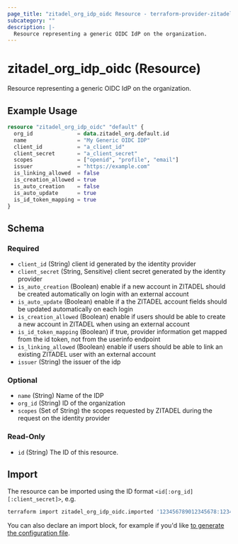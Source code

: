 ```yaml
---
page_title: "zitadel_org_idp_oidc Resource - terraform-provider-zitadel"
subcategory: ""
description: |-
  Resource representing a generic OIDC IdP on the organization.
---
```


# zitadel_org_idp_oidc (Resource)

Resource representing a generic OIDC IdP on the organization.

## Example Usage

```terraform
resource "zitadel_org_idp_oidc" "default" {
  org_id              = data.zitadel_org.default.id
  name                = "My Generic OIDC IDP"
  client_id           = "a_client_id"
  client_secret       = "a_client_secret"
  scopes              = ["openid", "profile", "email"]
  issuer              = "https://example.com"
  is_linking_allowed  = false
  is_creation_allowed = true
  is_auto_creation    = false
  is_auto_update      = true
  is_id_token_mapping = true
}
```

<!-- schema generated by tfplugindocs -->
## Schema

### Required

- `client_id` (String) client id generated by the identity provider
- `client_secret` (String, Sensitive) client secret generated by the identity provider
- `is_auto_creation` (Boolean) enable if a new account in ZITADEL should be created automatically on login with an external account
- `is_auto_update` (Boolean) enable if a the ZITADEL account fields should be updated automatically on each login
- `is_creation_allowed` (Boolean) enable if users should be able to create a new account in ZITADEL when using an external account
- `is_id_token_mapping` (Boolean) if true, provider information get mapped from the id token, not from the userinfo endpoint
- `is_linking_allowed` (Boolean) enable if users should be able to link an existing ZITADEL user with an external account
- `issuer` (String) the issuer of the idp

### Optional

- `name` (String) Name of the IDP
- `org_id` (String) ID of the organization
- `scopes` (Set of String) the scopes requested by ZITADEL during the request on the identity provider

### Read-Only

- `id` (String) The ID of this resource.

## Import

The resource can be imported using the ID format `<id[:org_id][:client_secret]>`, e.g.

```bash
terraform import zitadel_org_idp_oidc.imported '123456789012345678:123456789012345678:1234567890abcdef'
```

You can also declare an import block, for example if you'd like [to generate the configuration file](https://developer.hashicorp.com/terraform/language/import/generating-configuration).
